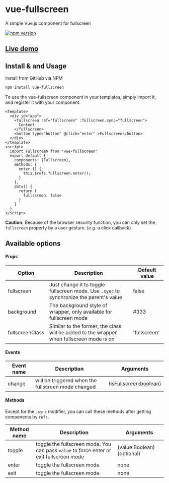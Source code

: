 # vue-fullscreen
A simple Vue.js component for fullscreen

[![npm version](https://badge.fury.io/js/vue-fullscreen.svg)](https://badge.fury.io/js/vue-fullscreen)

## [Live demo](http://mirari.github.io/vue-fullscreen/)


## Install & and Usage
Install from GitHub via NPM
```bash
npm install vue-fullscreen
```
To use the vue-fullscreen component in your templates, simply import it, and register it with your component.

```vue
<template>
  <div id="app">
    <fullscreen ref="fullscreen" :fullscreen.sync="fullscreen">
      Content
    </fullscreen>
    <button type="button" @click="enter" >Fullscreen</button>
  </div>
</template>
<script>
  import Fullscreen from "vue-fullscreen"
  export default {
    components: {Fullscreen},
    methods: {
      enter () {
        this.$refs.fullscreen.enter();
      }
    },
    data() {
      return {
        fullscreen: false
      }
    }
  }
</script>
```

**Caution:** Because of the browser security function, you can only set the `fullscreen` property by a user gesture. (*e.g.* a click callback)

## Available options

#### Props

| Option          | Description                              | Default value |
| --------------- | ---------------------------------------- | ------------- |
| fullscreen      | Just change it to toggle fullscreen mode. Use `.sync` to synchronize the parent's value | false         |
| background      | The background style of wrapper, only available for fullscreen mode | #333          |
| fullscreenClass | Similar to the former, the class will be added to the wrapper when fullscreen mode is on | 'fullscreen'  |

#### Events

| Event name | Description                              | Arguments              |
| ---------- | ---------------------------------------- | ---------------------- |
| change     | will be triggered when the fullscreen mode changed | (isFullscreen:boolean) |

#### Methods

Except for the `.sync` modifier, you can call these methods after getting components by `refs`.

| Method name | Description                              | Arguments                 |
| ----------- | ---------------------------------------- | ------------------------- |
| toggle      | toggle the fullscreen mode. You can pass `value` to force enter or exit fullscreen mode | (value:Boolean)(optional) |
| enter       | toggle the fullscreen mode               | none                      |
| exit        | toggle the fullscreen mode               | none                      |

